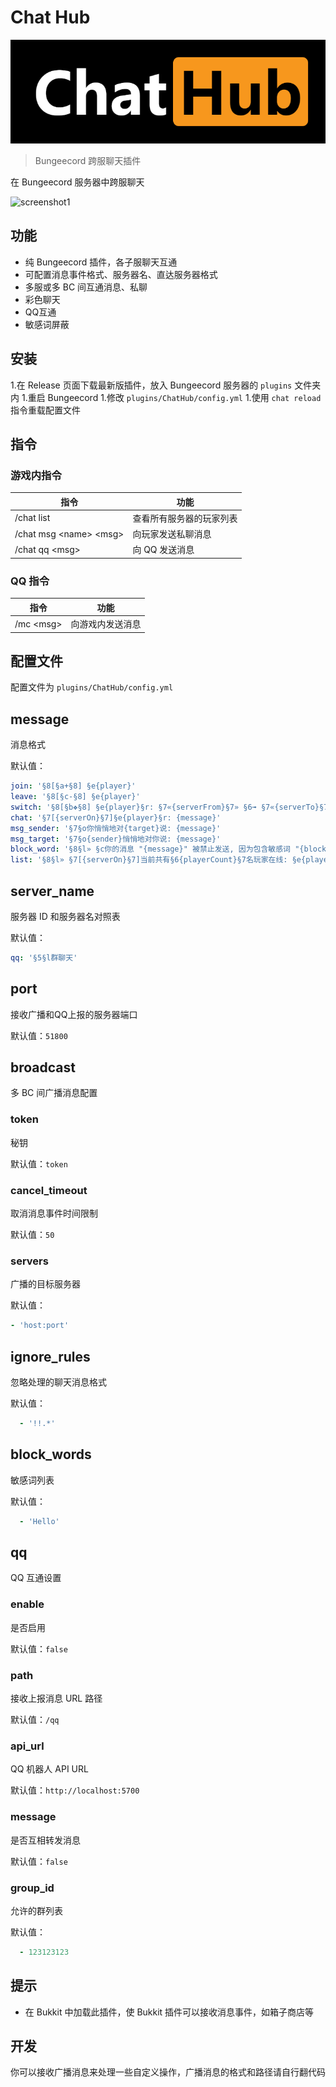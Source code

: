 <!-- markdownlint-disable-file MD024 -->
# Chat Hub

![icon](icon.png)

> Bungeecord 跨服聊天插件

在 Bungeecord 服务器中跨服聊天

![screenshot1](screenshot1.jpg)

## 功能

- 纯 Bungeecord 插件，各子服聊天互通
- 可配置消息事件格式、服务器名、直达服务器格式
- 多服或多 BC 间互通消息、私聊
- 彩色聊天
- QQ互通
- 敏感词屏蔽

## 安装

1.在 Release 页面下载最新版插件，放入 Bungeecord 服务器的 `plugins` 文件夹内
1.重启 Bungeecord
1.修改 `plugins/ChatHub/config.yml`
1.使用 `chat reload` 指令重载配置文件

## 指令

### 游戏内指令

| 指令 | 功能 |
| - | - |
| /chat list | 查看所有服务器的玩家列表 |
| /chat msg \<name\> \<msg\> | 向玩家发送私聊消息 |
| /chat qq \<msg\> | 向 QQ 发送消息 |

### QQ 指令

| 指令 | 功能 |
| - | - |
| /mc \<msg\> | 向游戏内发送消息 |

## 配置文件

配置文件为 `plugins/ChatHub/config.yml`

## message

消息格式

默认值：

```yaml
join: '§8[§a+§8] §e{player}'
leave: '§8[§c-§8] §e{player}'
switch: '§8[§b❖§8] §e{player}§r: §7«{serverFrom}§7» §6➟ §7«{serverTo}§7»'
chat: '§7[{serverOn}§7]§e{player}§r: {message}'
msg_sender: '§7§o你悄悄地对{target}说: {message}'
msg_target: '§7§o{sender}悄悄地对你说: {message}'
block_word: '§8§l» §c你的消息 "{message}" 被禁止发送, 因为包含敏感词 "{blockWord}"'
list: '§8§l» §7[{serverOn}§7]当前共有§6{playerCount}§7名玩家在线: §e{playerList}'
```

## server_name

服务器 ID 和服务器名对照表

默认值：

```yaml
qq: '§5§l群聊天'
```

## port

接收广播和QQ上报的服务器端口

默认值：`51800`

## broadcast

多 BC 间广播消息配置

### token

秘钥

默认值：`token`

### cancel_timeout

取消消息事件时间限制

默认值：`50`

### servers

广播的目标服务器

默认值：

```yaml
- 'host:port'
```

## ignore_rules

忽略处理的聊天消息格式

默认值：

```yaml
  - '!!.*'
```

## block_words

敏感词列表

默认值：

```yaml
  - 'Hello'
```

## qq

QQ 互通设置

### enable

是否启用

默认值：`false`

### path

接收上报消息 URL 路径

默认值：`/qq`

### api_url

QQ 机器人 API URL

默认值：`http://localhost:5700`

### message

是否互相转发消息

默认值：`false`

### group_id

允许的群列表

默认值：

```yaml
  - 123123123
```

## 提示

- 在 Bukkit 中加载此插件，使 Bukkit 插件可以接收消息事件，如箱子商店等

## 开发

你可以接收广播消息来处理一些自定义操作，广播消息的格式和路径请自行翻代码
